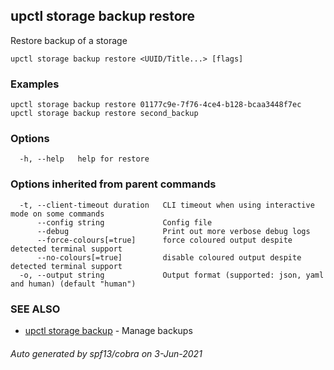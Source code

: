 ## upctl storage backup restore

Restore backup of a storage

```
upctl storage backup restore <UUID/Title...> [flags]
```

### Examples

```
upctl storage backup restore 01177c9e-7f76-4ce4-b128-bcaa3448f7ec
upctl storage backup restore second_backup
```

### Options

```
  -h, --help   help for restore
```

### Options inherited from parent commands

```
  -t, --client-timeout duration   CLI timeout when using interactive mode on some commands
      --config string             Config file
      --debug                     Print out more verbose debug logs
      --force-colours[=true]      force coloured output despite detected terminal support
      --no-colours[=true]         disable coloured output despite detected terminal support
  -o, --output string             Output format (supported: json, yaml and human) (default "human")
```

### SEE ALSO

* [upctl storage backup](upctl_storage_backup.md)	 - Manage backups

###### Auto generated by spf13/cobra on 3-Jun-2021
